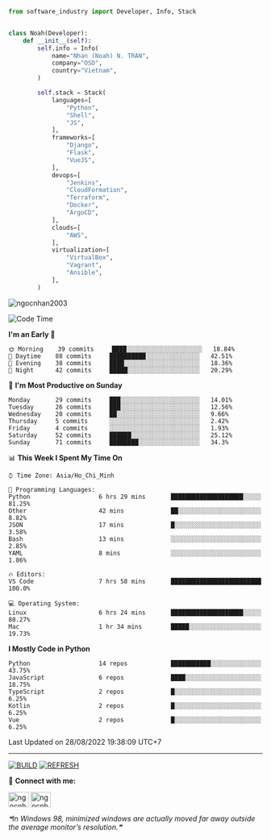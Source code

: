 ```python
from software_industry import Developer, Info, Stack


class Noah(Developer):
    def __init__(self):
        self.info = Info(
            name="Nhan (Noah) N. TRAN",
            company="OSD",
            country="Vietnam",
        )

        self.stack = Stack(
            languages=[
                "Python",
                "Shell",
                "JS",
            ],
            frameworks=[
                "Django",
                "Flask",
                "VueJS",
            ],
            devops=[
                "Jenkins",
                "CloudFormation",
                "Terraform",
                "Docker",
                "ArgoCD",
            ],
            clouds=[
                "AWS",
            ],
            virtualization=[
                "VirtualBox",
                "Vagrant",
                "Ansible",
            ],
        )
```
<img src="https://komarev.com/ghpvc/?username=ngocnhan2003&label=Profile%20views&color=0e75b6&style=flat" alt="ngocnhan2003" /> 

<!--START_SECTION:waka-->
![Code Time](http://img.shields.io/badge/Code%20Time-472%20hrs%2024%20mins-blue)

**I'm an Early 🐤** 

```text
🌞 Morning    39 commits     ████░░░░░░░░░░░░░░░░░░░░░   18.84% 
🌆 Daytime    88 commits     ██████████░░░░░░░░░░░░░░░   42.51% 
🌃 Evening    38 commits     ████░░░░░░░░░░░░░░░░░░░░░   18.36% 
🌙 Night      42 commits     █████░░░░░░░░░░░░░░░░░░░░   20.29%

```
📅 **I'm Most Productive on Sunday** 

```text
Monday       29 commits     ███░░░░░░░░░░░░░░░░░░░░░░   14.01% 
Tuesday      26 commits     ███░░░░░░░░░░░░░░░░░░░░░░   12.56% 
Wednesday    20 commits     ██░░░░░░░░░░░░░░░░░░░░░░░   9.66% 
Thursday     5 commits      ░░░░░░░░░░░░░░░░░░░░░░░░░   2.42% 
Friday       4 commits      ░░░░░░░░░░░░░░░░░░░░░░░░░   1.93% 
Saturday     52 commits     ██████░░░░░░░░░░░░░░░░░░░   25.12% 
Sunday       71 commits     ████████░░░░░░░░░░░░░░░░░   34.3%

```


📊 **This Week I Spent My Time On** 

```text
⌚︎ Time Zone: Asia/Ho_Chi_Minh

💬 Programming Languages: 
Python                   6 hrs 29 mins       ████████████████████░░░░░   81.25% 
Other                    42 mins             ██░░░░░░░░░░░░░░░░░░░░░░░   8.82% 
JSON                     17 mins             █░░░░░░░░░░░░░░░░░░░░░░░░   3.58% 
Bash                     13 mins             ░░░░░░░░░░░░░░░░░░░░░░░░░   2.85% 
YAML                     8 mins              ░░░░░░░░░░░░░░░░░░░░░░░░░   1.86%

🔥 Editors: 
VS Code                  7 hrs 58 mins       █████████████████████████   100.0%

💻 Operating System: 
Linux                    6 hrs 24 mins       ████████████████████░░░░░   80.27% 
Mac                      1 hr 34 mins        █████░░░░░░░░░░░░░░░░░░░░   19.73%

```

**I Mostly Code in Python** 

```text
Python                   14 repos            ███████████░░░░░░░░░░░░░░   43.75% 
JavaScript               6 repos             ████░░░░░░░░░░░░░░░░░░░░░   18.75% 
TypeScript               2 repos             █░░░░░░░░░░░░░░░░░░░░░░░░   6.25% 
Kotlin                   2 repos             █░░░░░░░░░░░░░░░░░░░░░░░░   6.25% 
Vue                      2 repos             █░░░░░░░░░░░░░░░░░░░░░░░░   6.25%

```



 Last Updated on 28/08/2022 19:38:09 UTC+7
<!--END_SECTION:waka-->

<hr>

[![BUILD](https://github.com/ngocnhan2003/ngocnhan2003/actions/workflows/001_build.yml/badge.svg)](https://github.com/ngocnhan2003/ngocnhan2003/actions/workflows/001_build.yml)
[![REFRESH](https://github.com/ngocnhan2003/ngocnhan2003/actions/workflows/002_refresh.yml/badge.svg)](https://github.com/ngocnhan2003/ngocnhan2003/actions/workflows/002_refresh.yml)

🔗 **Connect with me:**

<a href="https://linkedin.com/in/ngocnhan2003" target="blank"><img align="center" src="https://raw.githubusercontent.com/rahuldkjain/github-profile-readme-generator/master/src/images/icons/Social/linked-in-alt.svg" alt="ngocnhan2003" height="30" width="40" /></a>
<a href="https://instagram.com/ngocnhan2003" target="blank"><img align="center" src="https://raw.githubusercontent.com/rahuldkjain/github-profile-readme-generator/master/src/images/icons/Social/instagram.svg" alt="ngocnhan2003" height="30" width="40" /></a>


<!--STARTS_HERE_QUOTE_README-->
<i>❝In Windows 98, minimized windows are actually moved far away outside the average monitor’s resolution.❞</i>
<!--ENDS_HERE_QUOTE_README-->